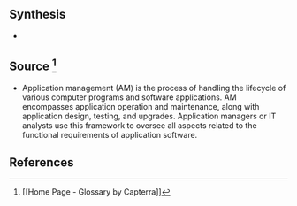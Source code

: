 ## Synthesis
- 
## Source [^1]
- Application management (AM) is the process of handling the lifecycle of various computer programs and software applications. AM encompasses application operation and maintenance, along with application design, testing, and upgrades. Application managers or IT analysts use this framework to oversee all aspects related to the functional requirements of application software.
## References

[^1]: [[Home Page - Glossary by Capterra]]